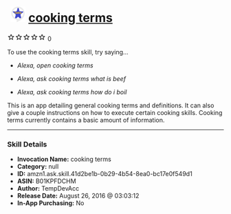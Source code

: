 # &nbsp;<img src="skill_icon" alt="cooking terms icon" width="36"> [cooking terms](http://alexa.amazon.com/#skills/amzn1.ask.skill.41d2be1b-0b29-4b54-8ea0-bc17e0f549d1)
![0 stars](../../images/ic_star_border_black_18dp_1x.png)![0 stars](../../images/ic_star_border_black_18dp_1x.png)![0 stars](../../images/ic_star_border_black_18dp_1x.png)![0 stars](../../images/ic_star_border_black_18dp_1x.png)![0 stars](../../images/ic_star_border_black_18dp_1x.png) 0

To use the cooking terms skill, try saying...

* *Alexa, open cooking terms*

* *Alexa, ask cooking terms what is beef*

* *Alexa, ask cooking terms how do i boil*

This is an app detailing general cooking terms and definitions. It can also give a couple instructions on how to execute certain cooking skills. Cooking terms currently contains a basic amount of information.

***

### Skill Details

* **Invocation Name:** cooking terms
* **Category:** null
* **ID:** amzn1.ask.skill.41d2be1b-0b29-4b54-8ea0-bc17e0f549d1
* **ASIN:** B01KPFDCHM
* **Author:** TempDevAcc
* **Release Date:** August 26, 2016 @ 03:03:12
* **In-App Purchasing:** No
